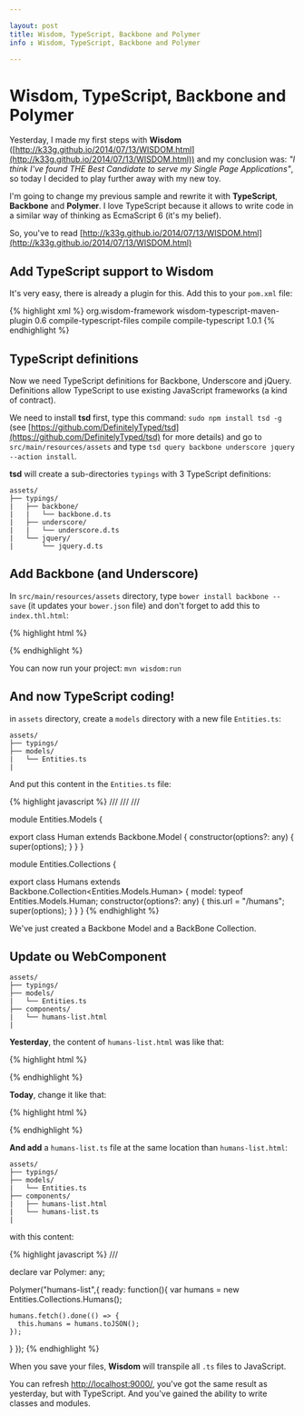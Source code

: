 ```yaml
---

layout: post
title: Wisdom, TypeScript, Backbone and Polymer
info : Wisdom, TypeScript, Backbone and Polymer

---
```


# Wisdom, TypeScript, Backbone and Polymer

Yesterday, I made my first steps with **Wisdom** ([http://k33g.github.io/2014/07/13/WISDOM.html](http://k33g.github.io/2014/07/13/WISDOM.html)) and my conclusion was: *"I think I've found THE Best Candidate to serve my Single Page Applications"*, so today I decided to play further away with my new toy.

I'm going to change my previous sample and rewrite it with **TypeScript**, **Backbone** and **Polymer**. I love TypeScript because it allows to write code in a similar way of thinking as EcmaScript 6 (it's my belief).

So, you've to read [http://k33g.github.io/2014/07/13/WISDOM.html](http://k33g.github.io/2014/07/13/WISDOM.html)

## Add TypeScript support to Wisdom

It's very easy, there is already a plugin for this. Add this to your `pom.xml` file:

{% highlight xml %}
<plugin>
    <groupId>org.wisdom-framework</groupId>
    <artifactId>wisdom-typescript-maven-plugin</artifactId>
    <version>0.6</version>
    <executions>
        <execution>
            <id>compile-typescript-files</id>
            <phase>compile</phase>
            <goals>
                <goal>compile-typescript</goal>
            </goals>
        </execution>
    </executions>
    <configuration>
        <version>1.0.1</version>
    </configuration>
</plugin>
{% endhighlight %}

## TypeScript definitions

Now we need TypeScript definitions for Backbone, Underscore and jQuery. Definitions allow TypeScript to use existing JavaScript frameworks (a kind of contract).

We need to install **tsd** first, type this command: `sudo npm install tsd -g` (see [https://github.com/DefinitelyTyped/tsd](https://github.com/DefinitelyTyped/tsd) for more details) and go to `src/main/resources/assets` and type `tsd query backbone underscore jquery --action install`.

**tsd** will create a sub-directories `typings` with 3 TypeScript definitions:

    assets/
    ├── typings/   
    |   ├── backbone/          
    |   |   └── backbone.d.ts
    |   ├── underscore/          
    |   |   └── underscore.d.ts
    |   └── jquery/          
    |       └── jquery.d.ts   

## Add Backbone (and Underscore)

In `src/main/resources/assets` directory, type `bower install backbone --save` (it updates your `bower.json` file) and don't forget to add this to `index.thl.html`:

{% highlight html %}
  <script src="/assets/bower_components/underscore/underscore.js"></script>
  <script src="/assets/bower_components/backbone/backbone.js"></script>
{% endhighlight %}

You can now run your project: `mvn wisdom:run`

## And now TypeScript coding!

in `assets` directory, create a `models` directory with a new file `Entities.ts`:

    assets/
    ├── typings/     
    ├── models/   
    |   └── Entities.ts         
    |         

And put this content in the `Entities.ts` file:

{% highlight javascript %}
/// <reference path="../typings/jquery/jquery.d.ts" />
/// <reference path="../typings/underscore/underscore.d.ts" />
/// <reference path="../typings/backbone/backbone.d.ts" />

module Entities.Models {

  export class Human extends Backbone.Model {
    constructor(options?: any) {
      super(options);
    }
  }
}

module Entities.Collections {

  export class Humans extends Backbone.Collection<Entities.Models.Human> {
    model: typeof Entities.Models.Human;
    constructor(options?: any) {
      this.url = "/humans";
      super(options);
    }
  }
}
{% endhighlight %}

We've just created a Backbone Model and a BackBone Collection.

## Update ou WebComponent

    assets/
    ├── typings/     
    ├── models/   
    |   └── Entities.ts        
    ├── components/   
    |   └── humans-list.html       
    |        

**Yesterday**, the content of `humans-list.html` was like that:

{% highlight html %}
<link rel="import" href="../bower_components/polymer/polymer.html">

<polymer-element name="humans-list">
  <template>
    <ul>
      <template repeat="{% raw %}{{humans}}{% endraw %}">
        <li>{% raw %}{{firstName}}{% endraw %} {% raw %}{{lastName}}{% endraw %}</li>
      </template>
    </ul>
  </template>

  <script>
    Polymer("humans-list",{
      ready: function(){
        $.ajax({url: "humans", type: "GET"}).done(function(humans){
          this.humans = humans;
        }.bind(this));
      }
    });
  </script>

</polymer-element>
{% endhighlight %}

**Today**, change it like that:

{% highlight html %}
<link rel="import" href="../bower_components/polymer/polymer.html">

<polymer-element name="humans-list">
  <template>
    <ul>
      <template repeat="{% raw %}{{humans}}{% endraw %}">
        <li>{% raw %}{{firstName}}{% endraw %} {% raw %}{{lastName}}{% endraw %}</li>
      </template>
    </ul>
  </template>

  <script src="humans-list.js"></script>

</polymer-element>
{% endhighlight %}

**And add** a `humans-list.ts` file at the same location than `humans-list.html`:

    assets/
    ├── typings/     
    ├── models/   
    |   └── Entities.ts        
    ├── components/ 
    |   ├── humans-list.html   
    |   └── humans-list.ts       
    | 

 with this content:

{% highlight javascript %}
///<reference path="../models/Entities.ts" />

declare var Polymer: any;

Polymer("humans-list",{
  ready: function(){
    var humans = new Entities.Collections.Humans();

    humans.fetch().done(() => {
      this.humans = humans.toJSON();
    });

  }
});
{% endhighlight %}

When you save your files, **Wisdom** will transpile all `.ts` files to JavaScript.

You can refresh [http://localhost:9000/](http://localhost:9000/), you've got the same result as yesterday, but with TypeScript. And you've gained the ability to write classes and modules.

